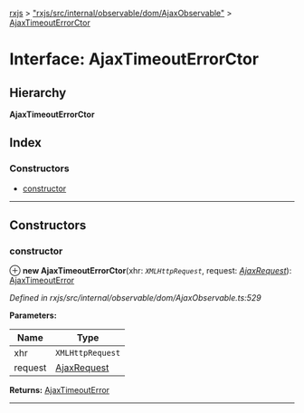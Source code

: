 [rxjs](../README.md) > ["rxjs/src/internal/observable/dom/AjaxObservable"](../modules/_rxjs_src_internal_observable_dom_ajaxobservable_.md) > [AjaxTimeoutErrorCtor](../interfaces/_rxjs_src_internal_observable_dom_ajaxobservable_.ajaxtimeouterrorctor.md)

# Interface: AjaxTimeoutErrorCtor

## Hierarchy

**AjaxTimeoutErrorCtor**

## Index

### Constructors

* [constructor](_rxjs_src_internal_observable_dom_ajaxobservable_.ajaxtimeouterrorctor.md#constructor)

---

## Constructors

<a id="constructor"></a>

###  constructor

⊕ **new AjaxTimeoutErrorCtor**(xhr: *`XMLHttpRequest`*, request: *[AjaxRequest](_rxjs_src_internal_observable_dom_ajaxobservable_.ajaxrequest.md)*): [AjaxTimeoutError](_rxjs_src_internal_observable_dom_ajaxobservable_.ajaxtimeouterror.md)

*Defined in rxjs/src/internal/observable/dom/AjaxObservable.ts:529*

**Parameters:**

| Name | Type |
| ------ | ------ |
| xhr | `XMLHttpRequest` |
| request | [AjaxRequest](_rxjs_src_internal_observable_dom_ajaxobservable_.ajaxrequest.md) |

**Returns:** [AjaxTimeoutError](_rxjs_src_internal_observable_dom_ajaxobservable_.ajaxtimeouterror.md)

___


